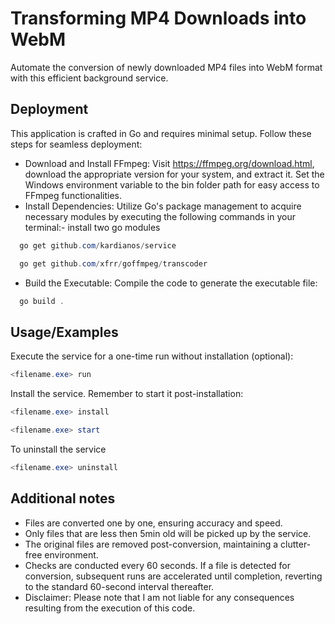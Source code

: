 # Transforming MP4 Downloads into WebM

Automate the conversion of newly downloaded MP4 files into WebM format with this efficient background service.

## Deployment
This application is crafted in Go and requires minimal setup. Follow these steps for seamless deployment:
- Download and Install FFmpeg: Visit https://ffmpeg.org/download.html, download the appropriate version for your system, and extract it. Set the Windows environment variable to the bin folder path for easy access to FFmpeg functionalities.
- Install Dependencies: Utilize Go's package management to acquire necessary modules by executing the following commands in your terminal:- install two go modules

```powershell
  go get github.com/kardianos/service
```

```Powershell
  go get github.com/xfrr/goffmpeg/transcoder
```
- Build the Executable: Compile the code to generate the executable file:
```Powershell
  go build .
```



## Usage/Examples
Execute the service for a one-time run without installation (optional):
```powershell
<filename.exe> run
```

Install the service. Remember to start it post-installation:

```powershell
<filename.exe> install
```
```powershell
<filename.exe> start
```

To uninstall the service
```powershell
<filename.exe> uninstall
```



## Additional notes
- Files are converted one by one, ensuring accuracy and speed.
- Only files that are less then 5min old will be picked up by the service.
- The original files are removed post-conversion, maintaining a clutter-free environment.
- Checks are conducted every 60 seconds. If a file is detected for conversion, subsequent runs are accelerated until completion, reverting to the standard 60-second interval thereafter.
- Disclaimer: Please note that I am not liable for any consequences resulting from the execution of this code.
